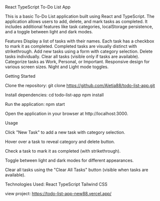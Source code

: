 React TypeScript To-Do List App

This is a basic To-Do List application built using React and TypeScript. The application allows users to add, delete, and mark tasks as completed. It includes additional features like task categories, localStorage persistence, and a toggle between light and dark modes.

Features
Display a list of tasks with their names.
Each task has a checkbox to mark it as completed.
Completed tasks are visually distinct with strikethrough.
Add new tasks using a form with category selection.
Delete tasks individually.
Clear all tasks (visible only if tasks are available).
Categorize tasks as Work, Personal, or Important.
Responsive design for various screen sizes.
Night and Light mode toggles.


Getting Started

Clone the repository:
git clone https://github.com/Aletia88/todo-list-app.git


Install dependencies:
cd todo-list-app
npm install


Run the application:
npm start

Open the application in your browser at http://localhost:3000.


Usage

Click "New Task" to add a new task with category selection.

Hover over a task to reveal category and delete button.

Check a task to mark it as completed (with strikethrough).

Toggle between light and dark modes for different appearances.

Clear all tasks using the "Clear All Tasks" button (visible when tasks are available).


Technologies Used:
React
TypeScript
Tailwind CSS

view project: https://todo-list-app-new88.vercel.app/
